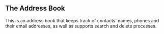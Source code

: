 ## The Address Book

This is an address book that keeps track of contacts’ names, phones and their email addresses, as well as supports search and delete processes.